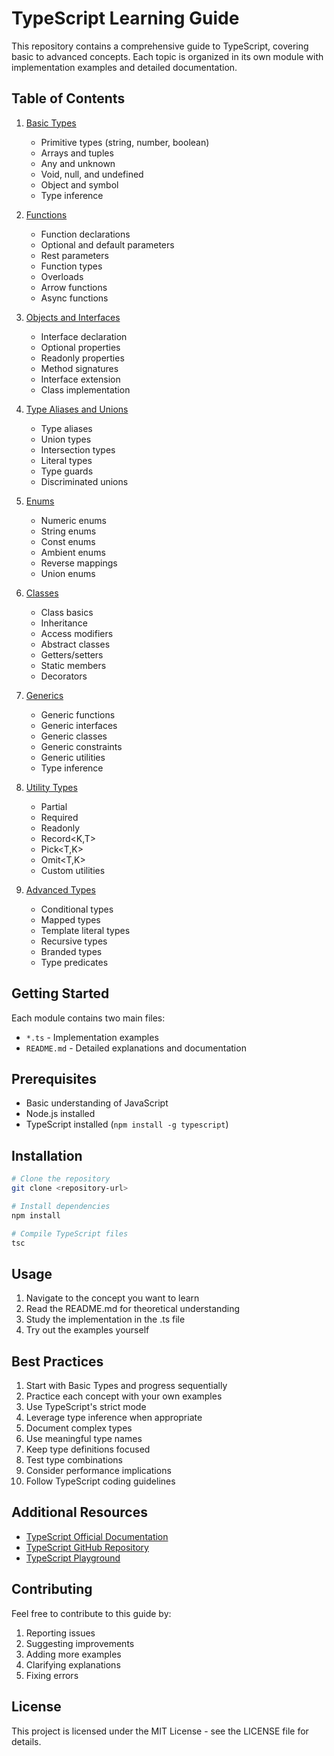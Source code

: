 # TypeScript Learning Guide

This repository contains a comprehensive guide to TypeScript, covering basic to advanced concepts. Each topic is organized in its own module with implementation examples and detailed documentation.

## Table of Contents

1. [Basic Types](./01-BasicTypes)
   - Primitive types (string, number, boolean)
   - Arrays and tuples
   - Any and unknown
   - Void, null, and undefined
   - Object and symbol
   - Type inference

2. [Functions](./02-Functions)
   - Function declarations
   - Optional and default parameters
   - Rest parameters
   - Function types
   - Overloads
   - Arrow functions
   - Async functions

3. [Objects and Interfaces](./03-Objects-Interfaces)
   - Interface declaration
   - Optional properties
   - Readonly properties
   - Method signatures
   - Interface extension
   - Class implementation

4. [Type Aliases and Unions](./04-TypeAliases-Unions)
   - Type aliases
   - Union types
   - Intersection types
   - Literal types
   - Type guards
   - Discriminated unions

5. [Enums](./05-Enums)
   - Numeric enums
   - String enums
   - Const enums
   - Ambient enums
   - Reverse mappings
   - Union enums

6. [Classes](./06-Classes)
   - Class basics
   - Inheritance
   - Access modifiers
   - Abstract classes
   - Getters/setters
   - Static members
   - Decorators

7. [Generics](./07-Generics)
   - Generic functions
   - Generic interfaces
   - Generic classes
   - Generic constraints
   - Generic utilities
   - Type inference

8. [Utility Types](./08-UtilityTypes)
   - Partial<T>
   - Required<T>
   - Readonly<T>
   - Record<K,T>
   - Pick<T,K>
   - Omit<T,K>
   - Custom utilities

9. [Advanced Types](./09-AdvancedTypes)
   - Conditional types
   - Mapped types
   - Template literal types
   - Recursive types
   - Branded types
   - Type predicates

## Getting Started

Each module contains two main files:
- `*.ts` - Implementation examples
- `README.md` - Detailed explanations and documentation

## Prerequisites

- Basic understanding of JavaScript
- Node.js installed
- TypeScript installed (`npm install -g typescript`)

## Installation

```bash
# Clone the repository
git clone <repository-url>

# Install dependencies
npm install

# Compile TypeScript files
tsc
```

## Usage

1. Navigate to the concept you want to learn
2. Read the README.md for theoretical understanding
3. Study the implementation in the .ts file
4. Try out the examples yourself

## Best Practices

1. Start with Basic Types and progress sequentially
2. Practice each concept with your own examples
3. Use TypeScript's strict mode
4. Leverage type inference when appropriate
5. Document complex types
6. Use meaningful type names
7. Keep type definitions focused
8. Test type combinations
9. Consider performance implications
10. Follow TypeScript coding guidelines

## Additional Resources

- [TypeScript Official Documentation](https://www.typescriptlang.org/docs/)
- [TypeScript GitHub Repository](https://github.com/microsoft/TypeScript)
- [TypeScript Playground](https://www.typescriptlang.org/play)

## Contributing

Feel free to contribute to this guide by:
1. Reporting issues
2. Suggesting improvements
3. Adding more examples
4. Clarifying explanations
5. Fixing errors

## License

This project is licensed under the MIT License - see the LICENSE file for details. 